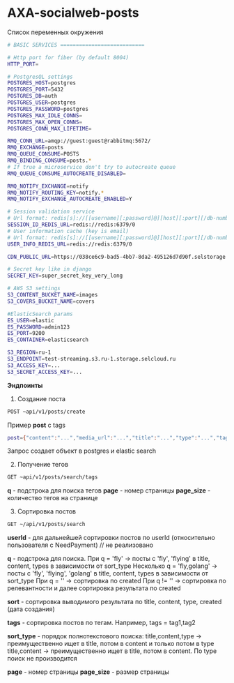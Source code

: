 # AXA-socialweb-posts

Список переменных окружения

```bash
# BASIC SERVICES ===========================

# Http port for fiber (by default 8004)
HTTP_PORT=

# PostgresQL settings
POSTGRES_HOST=postgres
POSTGRES_PORT=5432
POSTGRES_DB=auth
POSTGRES_USER=postgres
POSTGRES_PASSWORD=postgres
POSTGRES_MAX_IDLE_CONNS=
POSTGRES_MAX_OPEN_CONNS=
POSTGRES_CONN_MAX_LIFETIME=

RMQ_CONN_URL=amqp://guest:guest@rabbitmq:5672/
RMQ_EXCHANGE=posts
RMQ_QUEUE_CONSUME=POSTS
RMQ_BINDING_CONSUME=posts.*
# If true a microservice don't try to autocreate queue
RMQ_QUEUE_CONSUME_AUTOCREATE_DISABLED=

RMQ_NOTIFY_EXCHANGE=notify
RMQ_NOTIFY_ROUTING_KEY=notify.*
RMQ_NOTIFY_EXCHANGE_AUTOCREATE_ENABLED=Y

# Session validation service
# Url format: redis[s]://[[username][:password]@][host][:port][/db-number]
SESSION_ID_REDIS_URL=redis://redis:6379/0
# User information cache (key is email)
# Url format: redis[s]://[[username][:password]@][host][:port][/db-number]
USER_INFO_REDIS_URL=redis://redis:6379/0

CDN_PUBLIC_URL=https://038ce6c9-bad5-4bb7-8da2-495126d7d90f.selstorage.ru

# Secret key like in django
SECRET_KEY=super_secret_key_very_long

# AWS S3 settings
S3_CONTENT_BUCKET_NAME=images
S3_COVERS_BUCKET_NAME=covers

#ElasticSearch params
ES_USER=elastic
ES_PASSWORD=admin123
ES_PORT=9200
ES_CONTAINER=elasticsearch

S3_REGION=ru-1
S3_ENDPOINT=test-streaming.s3.ru-1.storage.selcloud.ru
S3_ACCESS_KEY=...
S3_SECRET_ACCESS_KEY=...
```

**Эндпоинты**
1. Создание поста
```bash
POST ~api/v1/posts/create
```
Пример **post** с tags 
```bash
post={"content":"...","media_url":"...","title":"...","type":"...","tags":[{"name":"12444"}],"payment":1}
```
Запрос создает объект в postgres и elastic search

2. Получение тегов
```bash
GET ~api/v1/posts/search/tags
```
**q** - подстрока для поиска тегов 
**page** - номер страницы
**page_size** - количество тегов на странице

3. Сортировка постов 
```bash
GET ~/api/v1/posts/search
```
**userId** - для дальнейшей сортировки постов по userId (относительно пользователя с NeedPayment) // не реализовано

**q** - подстрока для поиска.
При q = 'fly' -> посты с 'fly', 'flying' в title, content, types в зависимости от sort_type
Несколько q = 'fly,golang' -> посты с 'fly', 'flying', 'golang' в title, content, types в зависимости от sort_type
При q = '' -> сортировка по created
При q != '' -> сортировка по релевантности и далее сортировка результата по created

**sort** - сортировка выводимого результата по title, content, type, created (дата создания)

**tags** - сортировка постов по тегам. Например, tags = tag1,tag2

**sort_type** - порядок полнотекстового поиска:
title,content,type -> преимущественно ищет в title, потом в content и только потом в type
title,content -> преимущественно ищет в title, потом в content. По type поиск не производится


**page** - номер страницы
**page_size** - размер страницы
